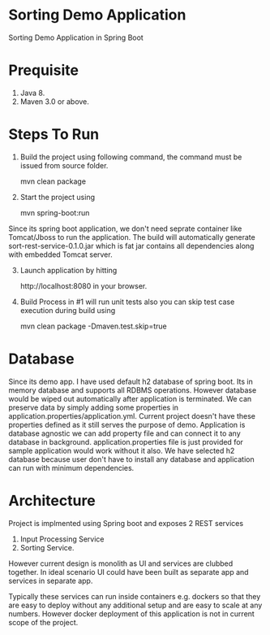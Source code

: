 # Sorting Demo Application
Sorting Demo Application in Spring Boot

# Prequisite

1. Java 8.
2. Maven 3.0 or above. 

# Steps To Run

1. Build the project using following command, the command must be issued from source folder.

   mvn clean package

2. Start the project using
   
   mvn spring-boot:run
   
Since its spring boot application, we don't need seprate container like Tomcat/Jboss to run the application. The build will automatically generate sort-rest-service-0.1.0.jar which is fat jar contains all dependencies along with embedded Tomcat server.
   
3. Launch application by hitting 
   
   http://localhost:8080 in your browser.

4. Build Process in #1 will run unit tests also you can skip test case execution during build using
   
   mvn clean package -Dmaven.test.skip=true
   
# Database

Since its demo app. I have used default h2 database of spring boot. Its in memory database and supports all RDBMS operations. However database would be wiped out automatically after application is terminated. We can preserve data by simply adding some properties in application.properties/application.yml. Current project doesn't have these properties defined as it still serves the purpose of demo.
Application is database agnostic we can add property file and can connect it to any database in background. application.properties file is just provided for sample application would work without it also.
We have selected h2 database because user don't have to install any database and application can run with minimum dependencies.

# Architecture
Project is implmented using Spring boot and exposes 2 REST services
1. Input Processing Service
2. Sorting Service.

However current design is monolith as UI and services are clubbed together. In ideal scenario UI could have been built as separate app and services in separate app.

Typically these services can run inside containers e.g. dockers so that they are easy to deploy without any additional setup and are easy to scale at any numbers. However docker deployment of this application is not in current scope of the project.


